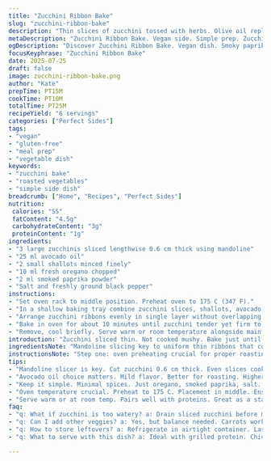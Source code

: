 ```yaml
---
title: "Zucchini Ribbon Bake"
slug: "zucchini-ribbon-bake"
description: "Thin slices of zucchini tossed with herbs. Olive oil replaced with avocado oil. Garlic swapped for shallots. A hint of smoked paprika added. Baked at moderate heat until tender, slightly caramelized. Lightly seasoned, texture soft yet retaining some bite. Vegetable side or starter. Vegan, gluten and nut free. Quick prep, simple steps. Suitable for various diets. Versatile dish easily paired with proteins or salads. The zucchini ribbons arranged side by side to roast evenly. Gentle roasting brings subtle sweetness. No heavy sauce, just herbs and oil. Aromatic and straightforward."
metaDescription: "Zucchini Ribbon Bake. Vegan side. Simple prep. Zucchini ribbons roasted with herbs and avocado oil. Smoky taste. Quick to enjoy."
ogDescription: "Discover Zucchini Ribbon Bake. Vegan dish. Smoky paprika, fresh herbs. Perfect side for meals. Simple, quick, packed with flavor."
focusKeyphrase: "Zucchini Ribbon Bake"
date: 2025-07-25
draft: false
image: zucchini-ribbon-bake.png
author: "Kate"
prepTime: PT15M
cookTime: PT10M
totalTime: PT25M
recipeYield: "6 servings"
categories: ["Perfect Sides"]
tags:
- "vegan"
- "gluten-free"
- "meal prep"
- "vegetable dish"
keywords:
- "zucchini bake"
- "roasted vegetables"
- "simple side dish"
breadcrumb: ["Home", "Recipes", "Perfect Sides"]
nutrition: 
 calories: "55"
 fatContent: "4.5g"
 carbohydrateContent: "3g"
 proteinContent: "1g"
ingredients:
- "3 large zucchinis sliced lengthwise 0.6 cm thick using mandoline"
- "25 ml avocado oil"
- "2 small shallots minced finely"
- "10 ml fresh oregano chopped"
- "2 ml smoked paprika powder"
- "Salt and freshly ground black pepper"
instructions:
- "Set oven rack to middle position. Preheat oven to 175 C (347 F)."
- "In a shallow baking tray combine zucchini slices, shallots, avocado oil, fresh oregano, smoked paprika. Season with salt and pepper."
- "Arrange zucchini ribbons evenly in single layer without overlapping excessively."
- "Bake in oven for about 10 minutes until zucchini tender yet firm to touch, some edges lightly browned."
- "Remove, cool briefly. Serve warm or room temperature alongside main dishes or as a light starter."
introduction: "Zucchini sliced thin. Not cooked mushy. Bake just until soft. No garlic but shallots instead—sweeter, subtler. Smoked paprika gives dark hints behind bright green ribbons. Avocado oil's mild richness replaces olive. Salt and pepper as needed, simple. Tossed gently to coat, spread flat. Oven set close to 175 degrees Celsius, less than 10 minutes. Quick, minimal fuss. Perfect for diners avoiding nuts, gluten, lactose, dairy, eggs. No sauce layers overwhelming. Just veggies with a twist. A side, a salad component, or a starter. Textures delicate yet some bite remains. The aroma faintly smoky, herbal. Easy, clean, green."
ingredientsNote: "Mandoline slicing key to uniform thin ribbons that cook evenly. Using avocado oil reduces olive’s assertive flavor, smoother fat profile, better for higher heat. Shallots traded for garlic to soften bite, deeper sweetness released when roasted. Fresh oregano maintains herbaceous notes, substitution for thyme. Smoked paprika adds extra dimension, hints of fire without overpowering zucchini. Salt and pepper essential but minimal to let zucchini’s natural flavors shine. Measurements altered slightly: oil to 25 ml, spice toned down for balance. No nuts, gluten, dairy, eggs or honey—fully vegan and allergy friendly. Ideal for quick weekday meals or buffet trays."
instructionsNote: "Step one: oven preheating crucial for proper roasting. Set rack in center so zucchini ribbons cook evenly from above and below. Step two involves gently tossing ribbons with shallot, oil, spices—avoid bruising slices. Lay ribbons carefully in one layer to avoid steaming. Bake roughly 10 minutes—timing adjusted plus minus a few minutes for oven type and zucchini thickness. Goal: tender but still intact, edges char lightly for flavor. Remove promptly, cool slightly before serving warm or room temperature. No stirring mid-cook to prevent breaking. Simple prep with no marinating needed, making it fast. Use tray large enough to avoid crowding. Serve as accompaniment to meats or vegetable dishes."
tips:
- "Mandoline slicer is key. Cut zucchini 0.6 cm thick. Even slices cook uniformly. Avoid thick parts. Remove excess moisture. Less soggy result. Bake in one layer. Prevent steaming."
- "Avocado oil choice matters. Mild flavor. Better for roasting. Higher smoke point than olive oil. Great for this dish. Essential to coat ribbons well. Avoid drowning them in oil."
- "Keep it simple. Minimal spices. Just oregano, smoked paprika, salt. Enhances zucchini. Don’t overpower with other flavors. Let veggies shine. Fresh herbs add depth."
- "Oven temperature crucial. Preheat to 175 C. Placement in middle. Ensures even cooking from both sides. Bake 10 minutes max. Watch for doneness. Tender but not mushy."
- "Serve warm or at room temp. Pairs well with proteins. Great as a starter. Versatile with salads. Textures mix well. Some bite retained. Flavor thin but distinct."
faq:
- "q: What if zucchini is too watery? a: Drain sliced zucchini before mixing. Less moisture means better bake. Avoid overly thick ribbons. Airy layers help."
- "q: Can I add other veggies? a: Yes, but balance needed. Carrots work, bell peppers too. Adjust cooking time. Cut thinner for even cooking. Mix flavors."
- "q: How to store leftovers? a: Refrigerate in airtight container. Lasts for 2-3 days. Reheat in oven or skillet. Microwaving may mush them. Avoid soggy results."
- "q: What to serve with this dish? a: Ideal with grilled protein. Chicken or tofu great choice. Also pairs with salads or grain bowls. Versatile and light."

---
```

